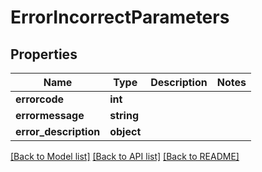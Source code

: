 # ErrorIncorrectParameters

## Properties
Name | Type | Description | Notes
------------ | ------------- | ------------- | -------------
**errorcode** | **int** |  | 
**errormessage** | **string** |  | 
**error_description** | **object** |  | 

[[Back to Model list]](../README.md#documentation-for-models) [[Back to API list]](../README.md#documentation-for-api-endpoints) [[Back to README]](../README.md)


